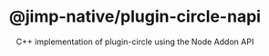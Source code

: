 <div align="center">
  <h1>@jimp-native/plugin-circle-napi</h1>
  <p>C++ implementation of plugin-circle using the Node Addon API</p>
</div>
